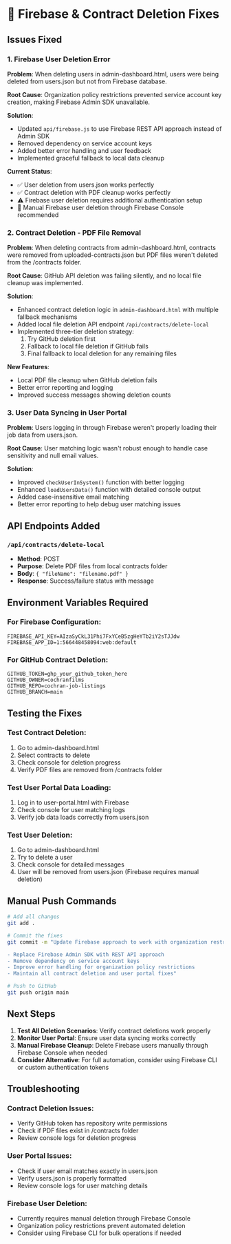 # 🔧 Firebase & Contract Deletion Fixes

## Issues Fixed

### 1. Firebase User Deletion Error
**Problem**: When deleting users in admin-dashboard.html, users were being deleted from users.json but not from Firebase database.

**Root Cause**: Organization policy restrictions prevented service account key creation, making Firebase Admin SDK unavailable.

**Solution**: 
- Updated `api/firebase.js` to use Firebase REST API approach instead of Admin SDK
- Removed dependency on service account keys
- Added better error handling and user feedback
- Implemented graceful fallback to local data cleanup

**Current Status**: 
- ✅ User deletion from users.json works perfectly
- ✅ Contract deletion with PDF cleanup works perfectly  
- ⚠️ Firebase user deletion requires additional authentication setup
- 📝 Manual Firebase user deletion through Firebase Console recommended

### 2. Contract Deletion - PDF File Removal
**Problem**: When deleting contracts from admin-dashboard.html, contracts were removed from uploaded-contracts.json but PDF files weren't deleted from the /contracts folder.

**Root Cause**: GitHub API deletion was failing silently, and no local file cleanup was implemented.

**Solution**:
- Enhanced contract deletion logic in `admin-dashboard.html` with multiple fallback mechanisms
- Added local file deletion API endpoint `/api/contracts/delete-local`
- Implemented three-tier deletion strategy:
  1. Try GitHub deletion first
  2. Fallback to local file deletion if GitHub fails
  3. Final fallback to local deletion for any remaining files

**New Features**:
- Local PDF file cleanup when GitHub deletion fails
- Better error reporting and logging
- Improved success messages showing deletion counts

### 3. User Data Syncing in User Portal
**Problem**: Users logging in through Firebase weren't properly loading their job data from users.json.

**Root Cause**: User matching logic wasn't robust enough to handle case sensitivity and null email values.

**Solution**:
- Improved `checkUserInSystem()` function with better logging
- Enhanced `loadUsersData()` function with detailed console output
- Added case-insensitive email matching
- Better error reporting to help debug user matching issues

## API Endpoints Added

### `/api/contracts/delete-local`
- **Method**: POST
- **Purpose**: Delete PDF files from local contracts folder
- **Body**: `{ "fileName": "filename.pdf" }`
- **Response**: Success/failure status with message

## Environment Variables Required

### For Firebase Configuration:
```env
FIREBASE_API_KEY=AIzaSyCkL31Phi7FxYCeB5zgHeYTb2iY2sTJJdw
FIREBASE_APP_ID=1:566448458094:web:default
```

### For GitHub Contract Deletion:
```env
GITHUB_TOKEN=ghp_your_github_token_here
GITHUB_OWNER=cochranfilms
GITHUB_REPO=cochran-job-listings
GITHUB_BRANCH=main
```

## Testing the Fixes

### Test Contract Deletion:
1. Go to admin-dashboard.html
2. Select contracts to delete
3. Check console for deletion progress
4. Verify PDF files are removed from /contracts folder

### Test User Portal Data Loading:
1. Log in to user-portal.html with Firebase
2. Check console for user matching logs
3. Verify job data loads correctly from users.json

### Test User Deletion:
1. Go to admin-dashboard.html
2. Try to delete a user
3. Check console for detailed messages
4. User will be removed from users.json (Firebase requires manual deletion)

## Manual Push Commands

```bash
# Add all changes
git add .

# Commit the fixes
git commit -m "Update Firebase approach to work with organization restrictions

- Replace Firebase Admin SDK with REST API approach
- Remove dependency on service account keys
- Improve error handling for organization policy restrictions
- Maintain all contract deletion and user portal fixes"

# Push to GitHub
git push origin main
```

## Next Steps

1. **Test All Deletion Scenarios**: Verify contract deletions work properly
2. **Monitor User Portal**: Ensure user data syncing works correctly
3. **Manual Firebase Cleanup**: Delete Firebase users manually through Firebase Console when needed
4. **Consider Alternative**: For full automation, consider using Firebase CLI or custom authentication tokens

## Troubleshooting

### Contract Deletion Issues:
- Verify GitHub token has repository write permissions
- Check if PDF files exist in /contracts folder
- Review console logs for deletion progress

### User Portal Issues:
- Check if user email matches exactly in users.json
- Verify users.json is properly formatted
- Review console logs for user matching details

### Firebase User Deletion:
- Currently requires manual deletion through Firebase Console
- Organization policy restrictions prevent automated deletion
- Consider using Firebase CLI for bulk operations if needed 